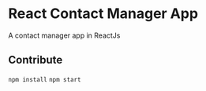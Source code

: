 # React Contact Manager App

A contact manager app in ReactJs


## Contribute

``` npm install ```
``` npm start ```


